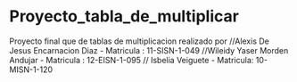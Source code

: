 # Proyecto_tabla_de_multiplicar
Proyecto final que de tablas de multiplicacion realizado por     //Alexis De Jesus Encarnacion Diaz - Matricula : 11-SISN-1-049         //Wileidy Yaser Morden Andujar - Matricula : 12-EISN-1-095         // Isbelia Veiguete - Matricula: 10-MISN-1-120
